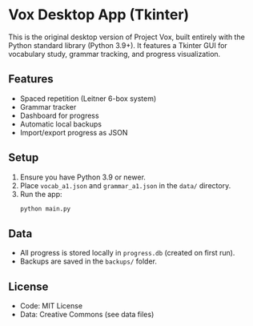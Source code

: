 # Vox Desktop App (Tkinter)

This is the original desktop version of Project Vox, built entirely with the Python standard library (Python 3.9+). It features a Tkinter GUI for vocabulary study, grammar tracking, and progress visualization.

## Features
- Spaced repetition (Leitner 6-box system)
- Grammar tracker
- Dashboard for progress
- Automatic local backups
- Import/export progress as JSON

## Setup
1. Ensure you have Python 3.9 or newer.
2. Place `vocab_a1.json` and `grammar_a1.json` in the `data/` directory.
3. Run the app:
   ```bash
   python main.py
   ```

## Data
- All progress is stored locally in `progress.db` (created on first run).
- Backups are saved in the `backups/` folder.

## License
- Code: MIT License
- Data: Creative Commons (see data files)

